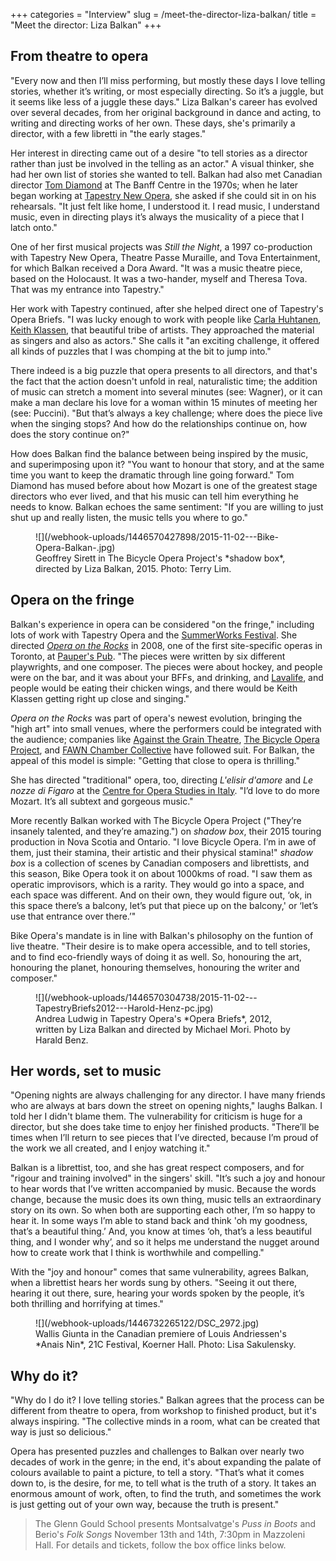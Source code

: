 +++
categories = "Interview"
slug = /meet-the-director-liza-balkan/
title = "Meet the director: Liza Balkan"
+++

## From theatre to opera

"Every now and then I’ll miss performing, but mostly these days I love telling stories, whether it’s writing, or most especially directing. So it’s a juggle, but it seems like less of a juggle these days." Liza Balkan's career has evolved over several decades, from her original background in dance and acting, to writing and directing works of her own. These days, she's primarily a director, with a few libretti in "the early stages."

Her interest in directing came out of a desire "to tell stories as a director rather than just be involved in the telling as an actor." A visual thinker, she had her own list of stories she wanted to tell. Balkan had also met Canadian director [Tom Diamond](//tom-diamond-on-directing-opera/) at The Banff Centre in the 1970s; when he later began working at [Tapestry New Opera](/scene/companies/tapestry-opera/), she asked if she could sit in on his rehearsals. "It just felt like home, I understood it. I read music, I understand music, even in directing plays it’s always the musicality of a piece that I latch onto."

One of her first musical projects was *Still the Night*, a 1997 co-production with Tapestry New Opera, Theatre Passe Muraille, and Tova Entertainment, for which Balkan received a Dora Award. "It was a music theatre piece, based on the Holocaust. It was a two-hander, myself and Theresa Tova. That was my entrance into Tapestry."

Her work with Tapestry continued, after she helped direct one of Tapestry's Opera Briefs. "I was lucky enough to work with people like [Carla Huhtanen](/scene/people/carla-huhtanen/), [Keith Klassen](/scene/people/keith-klassen/), that beautiful tribe of artists. They approached the material as singers and also as actors." She calls it "an exciting challenge, it offered all kinds of puzzles that I was chomping at the bit to jump into."

There indeed is a big puzzle that opera presents to all directors, and that's the fact that the action doesn't unfold in real, naturalistic time; the addition of music can stretch a moment into several minutes (see: Wagner), or it can make a man declare his love for a woman within 15 minutes of meeting her (see: Puccini). "But that’s always a key challenge; where does the piece live when the singing stops? And how do the relationships continue on, how does the story continue on?"

How does Balkan find the balance between being inspired by the music, and superimposing upon it? "You want to honour that story, and at the same time you want to keep the dramatic through line going forward." Tom Diamond has mused before about how Mozart is one of the greatest stage directors who ever lived, and that his music can tell him everything he needs to know. Balkan echoes the same sentiment: "If you are willing to just shut up and really listen, the music tells you where to go."

<figure data-type="image">
![](/webhook-uploads/1446570427898/2015-11-02---Bike-Opera-Balkan-.jpg)
<figcaption>Geoffrey Sirett in The Bicycle Opera Project's *shadow box*, directed by Liza Balkan, 2015. Photo: Terry Lim.</figcaption>
</figure>

## Opera on the fringe

Balkan's experience in opera can be considered "on the fringe," including lots of work with Tapestry Opera and the [SummerWorks Festival](http://summerworks.ca/2015/). She directed [*Opera on the Rocks*](http://www.thegate.ca/reviews/01561/toronto-fringe-08-opera-on-the-rocks/) in 2008, one of the first site-specific operas in Toronto, at [Pauper's Pub](http://www.pauperspub.com/home). "The pieces were written by six different playwrights, and one composer. The pieces were about hockey, and people were on the bar, and it was about your BFFs, and drinking, and [Lavalife](https://www.lavalife.com/), and people would be eating their chicken wings, and there would be Keith Klassen getting right up close and singing." 

*Opera on the Rocks* was part of opera's newest evolution, bringing the "high art" into small venues, where the performers could be integrated with the audience; companies like [Against the Grain Theatre](/scene/companies/against-the-grain-theatre/), [The Bicycle Opera Project](/scene/companies/the-bicycle-opera-project/), and [FAWN Chamber Collective](/scene/companies/fawn-chamber-collective/) have followed suit. For Balkan, the appeal of this model is simple: "Getting that close to opera is thrilling."

She has directed "traditional" opera, too, directing *L'elisir d'amore* and *Le nozze di Figaro* at the [Centre for Opera Studies in Italy](/cosi-centre-for-opera-studies-in-italy/). "I’d love to do more Mozart. It’s all subtext and gorgeous music."

More recently Balkan worked with The Bicycle Opera Project ("They’re insanely talented, and they’re amazing.") on *shadow box*, their 2015 touring production in Nova Scotia and Ontario. "I love Bicycle Opera. I’m in awe of them, just their stamina, their artistic and their physical stamina!" *shadow box* is a collection of scenes by Canadian composers and librettists, and this season, Bike Opera took it on about 1000kms of road. "I saw them as operatic improvisors, which is a rarity. They would go into a space, and each space was different. And on their own, they would figure out, ‘ok, in this space there’s a balcony, let’s put that piece up on the balcony,' or ‘let’s use that entrance over there.’"

Bike Opera's mandate is in line with Balkan's philosophy on the funtion of live theatre. "Their desire is to make opera accessible, and to tell stories, and to find eco-friendly ways of doing it as well. So, honouring the art, honouring the planet, honouring themselves, honouring the writer and composer."

<figure data-type="image">
![](/webhook-uploads/1446570304738/2015-11-02---TapestryBriefs2012---Harold-Henz-pc.jpg)
<figcaption>Andrea Ludwig in Tapestry Opera's *Opera Briefs*, 2012, written by Liza Balkan and directed by Michael Mori. Photo by Harald Benz.</figcaption>
</figure>

## Her words, set to music

"Opening nights are always challenging for any director. I have many friends who are always at bars down the street on opening nights," laughs Balkan. I told her I didn't blame them. The vulnerability for criticism is huge for a director, but she does take time to enjoy her finished products. "There’ll be times when I’ll return to see pieces that I’ve directed, because I’m proud of the work we all created, and I enjoy watching it."

Balkan is a librettist, too, and she has great respect composers, and for "rigour and training involved" in the singers' skill. "It’s such a joy and honour to hear words that I’ve written accompanied by music. Because the words change, because the music does its own thing, music tells an extraordinary story on its own. So when both are supporting each other, I’m so happy to hear it. In some ways I’m able to stand back and think 'oh my goodness, that’s a beautiful thing.’ And, you know at times ‘oh, that’s a less beautiful thing, and I wonder why’, and so it helps me understand the nugget around how to create work that I think is worthwhile and compelling."

With the "joy and honour" comes that same vulnerability, agrees Balkan, when a librettist hears her words sung by others. "Seeing it out there, hearing it out there, sure, hearing your words spoken by the people, it’s both thrilling and horrifying at times."

<figure data-type="image">
![](/webhook-uploads/1446732265122/DSC_2972.jpg)
<figcaption>Wallis Giunta in the Canadian premiere of Louis Andriessen's *Anais Nin*, 21C Festival, Koerner Hall. Photo: Lisa Sakulensky.</figcaption>
</figure>

## Why do it?

"Why do I do it? I love telling stories." Balkan agrees that the process can be different from theatre to opera, from workshop to finished product, but it's always inspiring. "The collective minds in a room, what can be created that way is just so delicious."

Opera has presented puzzles and challenges to Balkan over nearly two decades of work in the genre; in the end, it's about expanding the palate of colours available to paint a picture, to tell a story. "That’s what it comes down to, is the desire, for me, to tell what is the truth of a story. It takes an enormous amount of work, often, to find the truth, and sometimes the work is just getting out of your own way, because the truth is present."

>The Glenn Gould School presents Montsalvatge's *Puss in Boots* and Berio's *Folk Songs* November 13th and 14th, 7:30pm in Mazzoleni Hall. For details and tickets, follow the box office links below.
